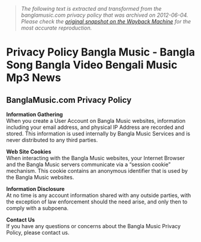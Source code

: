 > *The following text is extracted and transformed from the banglamusic.com privacy policy that was archived on 2012-06-04. Please check the [original snapshot on the Wayback Machine](https://web.archive.org/web/20120604172147id_/http%3A//banglamusic.com/legal/privacy) for the most accurate reproduction.*

# Privacy Policy Bangla Music - Bangla Song Bangla Video Bengali Music Mp3 News

## **BanglaMusic.com Privacy Policy**

**Information Gathering**  
When you create a User Account on Bangla Music websites, information including your email address, and physical IP Address are recorded and stored. This information is used internally by Bangla Music Services and is never distributed to any third parties.

**Web Site Cookies**  
When interacting with the Bangla Music websites, your Internet Browser and the Bangla Music servers communicate via a “session cookie” mechanism. This cookie contains an anonymous identifier that is used by the Bangla Music websites.

**Information Disclosure**  
At no time is any account information shared with any outside parties, with the exception of law enforcement should the need arise, and only then to comply with a subpoena.

**Contact Us**  
If you have any questions or concerns about the Bangla Music Privacy Policy, please contact us.
